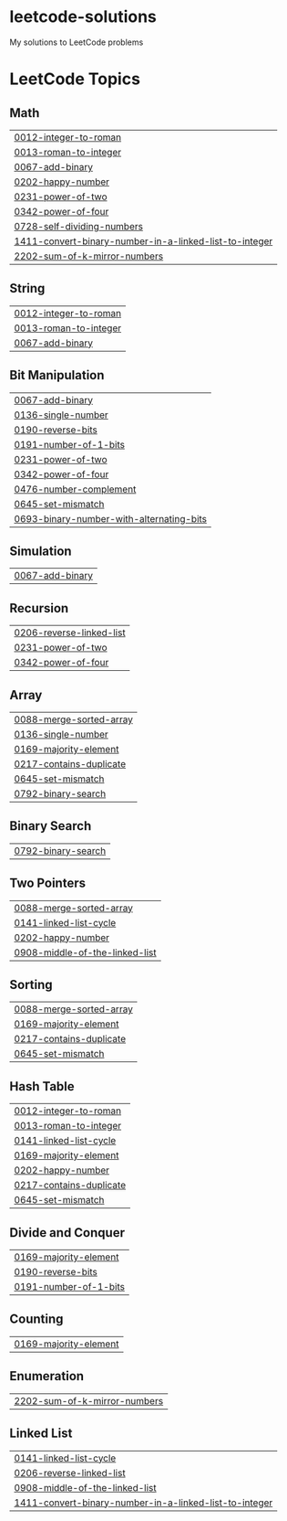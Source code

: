 # leetcode-solutions
My solutions to LeetCode problems

<!---LeetCode Topics Start-->
# LeetCode Topics
## Math
|  |
| ------- |
| [0012-integer-to-roman](https://github.com/Shashwati212324/leetcode-solutions/tree/master/0012-integer-to-roman) |
| [0013-roman-to-integer](https://github.com/Shashwati212324/leetcode-solutions/tree/master/0013-roman-to-integer) |
| [0067-add-binary](https://github.com/Shashwati212324/leetcode-solutions/tree/master/0067-add-binary) |
| [0202-happy-number](https://github.com/Shashwati212324/leetcode-solutions/tree/master/0202-happy-number) |
| [0231-power-of-two](https://github.com/Shashwati212324/leetcode-solutions/tree/master/0231-power-of-two) |
| [0342-power-of-four](https://github.com/Shashwati212324/leetcode-solutions/tree/master/0342-power-of-four) |
| [0728-self-dividing-numbers](https://github.com/Shashwati212324/leetcode-solutions/tree/master/0728-self-dividing-numbers) |
| [1411-convert-binary-number-in-a-linked-list-to-integer](https://github.com/Shashwati212324/leetcode-solutions/tree/master/1411-convert-binary-number-in-a-linked-list-to-integer) |
| [2202-sum-of-k-mirror-numbers](https://github.com/Shashwati212324/leetcode-solutions/tree/master/2202-sum-of-k-mirror-numbers) |
## String
|  |
| ------- |
| [0012-integer-to-roman](https://github.com/Shashwati212324/leetcode-solutions/tree/master/0012-integer-to-roman) |
| [0013-roman-to-integer](https://github.com/Shashwati212324/leetcode-solutions/tree/master/0013-roman-to-integer) |
| [0067-add-binary](https://github.com/Shashwati212324/leetcode-solutions/tree/master/0067-add-binary) |
## Bit Manipulation
|  |
| ------- |
| [0067-add-binary](https://github.com/Shashwati212324/leetcode-solutions/tree/master/0067-add-binary) |
| [0136-single-number](https://github.com/Shashwati212324/leetcode-solutions/tree/master/0136-single-number) |
| [0190-reverse-bits](https://github.com/Shashwati212324/leetcode-solutions/tree/master/0190-reverse-bits) |
| [0191-number-of-1-bits](https://github.com/Shashwati212324/leetcode-solutions/tree/master/0191-number-of-1-bits) |
| [0231-power-of-two](https://github.com/Shashwati212324/leetcode-solutions/tree/master/0231-power-of-two) |
| [0342-power-of-four](https://github.com/Shashwati212324/leetcode-solutions/tree/master/0342-power-of-four) |
| [0476-number-complement](https://github.com/Shashwati212324/leetcode-solutions/tree/master/0476-number-complement) |
| [0645-set-mismatch](https://github.com/Shashwati212324/leetcode-solutions/tree/master/0645-set-mismatch) |
| [0693-binary-number-with-alternating-bits](https://github.com/Shashwati212324/leetcode-solutions/tree/master/0693-binary-number-with-alternating-bits) |
## Simulation
|  |
| ------- |
| [0067-add-binary](https://github.com/Shashwati212324/leetcode-solutions/tree/master/0067-add-binary) |
## Recursion
|  |
| ------- |
| [0206-reverse-linked-list](https://github.com/Shashwati212324/leetcode-solutions/tree/master/0206-reverse-linked-list) |
| [0231-power-of-two](https://github.com/Shashwati212324/leetcode-solutions/tree/master/0231-power-of-two) |
| [0342-power-of-four](https://github.com/Shashwati212324/leetcode-solutions/tree/master/0342-power-of-four) |
## Array
|  |
| ------- |
| [0088-merge-sorted-array](https://github.com/Shashwati212324/leetcode-solutions/tree/master/0088-merge-sorted-array) |
| [0136-single-number](https://github.com/Shashwati212324/leetcode-solutions/tree/master/0136-single-number) |
| [0169-majority-element](https://github.com/Shashwati212324/leetcode-solutions/tree/master/0169-majority-element) |
| [0217-contains-duplicate](https://github.com/Shashwati212324/leetcode-solutions/tree/master/0217-contains-duplicate) |
| [0645-set-mismatch](https://github.com/Shashwati212324/leetcode-solutions/tree/master/0645-set-mismatch) |
| [0792-binary-search](https://github.com/Shashwati212324/leetcode-solutions/tree/master/0792-binary-search) |
## Binary Search
|  |
| ------- |
| [0792-binary-search](https://github.com/Shashwati212324/leetcode-solutions/tree/master/0792-binary-search) |
## Two Pointers
|  |
| ------- |
| [0088-merge-sorted-array](https://github.com/Shashwati212324/leetcode-solutions/tree/master/0088-merge-sorted-array) |
| [0141-linked-list-cycle](https://github.com/Shashwati212324/leetcode-solutions/tree/master/0141-linked-list-cycle) |
| [0202-happy-number](https://github.com/Shashwati212324/leetcode-solutions/tree/master/0202-happy-number) |
| [0908-middle-of-the-linked-list](https://github.com/Shashwati212324/leetcode-solutions/tree/master/0908-middle-of-the-linked-list) |
## Sorting
|  |
| ------- |
| [0088-merge-sorted-array](https://github.com/Shashwati212324/leetcode-solutions/tree/master/0088-merge-sorted-array) |
| [0169-majority-element](https://github.com/Shashwati212324/leetcode-solutions/tree/master/0169-majority-element) |
| [0217-contains-duplicate](https://github.com/Shashwati212324/leetcode-solutions/tree/master/0217-contains-duplicate) |
| [0645-set-mismatch](https://github.com/Shashwati212324/leetcode-solutions/tree/master/0645-set-mismatch) |
## Hash Table
|  |
| ------- |
| [0012-integer-to-roman](https://github.com/Shashwati212324/leetcode-solutions/tree/master/0012-integer-to-roman) |
| [0013-roman-to-integer](https://github.com/Shashwati212324/leetcode-solutions/tree/master/0013-roman-to-integer) |
| [0141-linked-list-cycle](https://github.com/Shashwati212324/leetcode-solutions/tree/master/0141-linked-list-cycle) |
| [0169-majority-element](https://github.com/Shashwati212324/leetcode-solutions/tree/master/0169-majority-element) |
| [0202-happy-number](https://github.com/Shashwati212324/leetcode-solutions/tree/master/0202-happy-number) |
| [0217-contains-duplicate](https://github.com/Shashwati212324/leetcode-solutions/tree/master/0217-contains-duplicate) |
| [0645-set-mismatch](https://github.com/Shashwati212324/leetcode-solutions/tree/master/0645-set-mismatch) |
## Divide and Conquer
|  |
| ------- |
| [0169-majority-element](https://github.com/Shashwati212324/leetcode-solutions/tree/master/0169-majority-element) |
| [0190-reverse-bits](https://github.com/Shashwati212324/leetcode-solutions/tree/master/0190-reverse-bits) |
| [0191-number-of-1-bits](https://github.com/Shashwati212324/leetcode-solutions/tree/master/0191-number-of-1-bits) |
## Counting
|  |
| ------- |
| [0169-majority-element](https://github.com/Shashwati212324/leetcode-solutions/tree/master/0169-majority-element) |
## Enumeration
|  |
| ------- |
| [2202-sum-of-k-mirror-numbers](https://github.com/Shashwati212324/leetcode-solutions/tree/master/2202-sum-of-k-mirror-numbers) |
## Linked List
|  |
| ------- |
| [0141-linked-list-cycle](https://github.com/Shashwati212324/leetcode-solutions/tree/master/0141-linked-list-cycle) |
| [0206-reverse-linked-list](https://github.com/Shashwati212324/leetcode-solutions/tree/master/0206-reverse-linked-list) |
| [0908-middle-of-the-linked-list](https://github.com/Shashwati212324/leetcode-solutions/tree/master/0908-middle-of-the-linked-list) |
| [1411-convert-binary-number-in-a-linked-list-to-integer](https://github.com/Shashwati212324/leetcode-solutions/tree/master/1411-convert-binary-number-in-a-linked-list-to-integer) |
<!---LeetCode Topics End-->